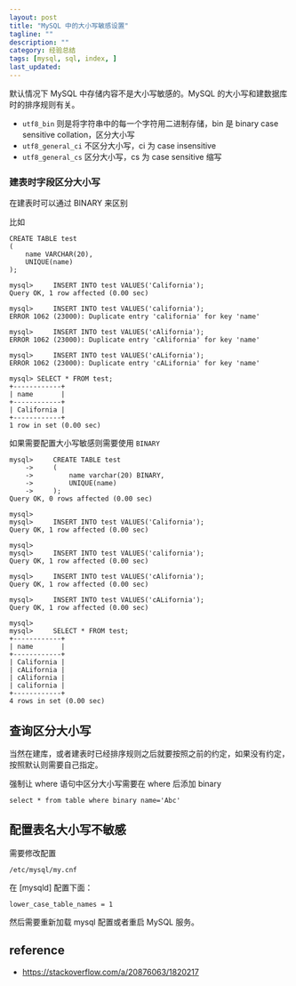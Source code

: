 ```yaml
---
layout: post
title: "MySQL 中的大小写敏感设置"
tagline: ""
description: ""
category: 经验总结
tags: [mysql, sql, index, ]
last_updated:
---
```



默认情况下 MySQL 中存储内容不是大小写敏感的。MySQL 的大小写和建数据库时的排序规则有关。

- `utf8_bin` 则是将字符串中的每一个字符用二进制存储，bin 是 binary case sensitive collation，区分大小写
- `utf8_general_ci` 不区分大小写，ci 为 case insensitive
- `utf8_general_cs` 区分大小写，cs 为 case sensitive 缩写


### 建表时字段区分大小写
在建表时可以通过 BINARY 来区别

比如

    CREATE TABLE test
    (
        name VARCHAR(20),
        UNIQUE(name)
    );

    mysql>     INSERT INTO test VALUES('California');
    Query OK, 1 row affected (0.00 sec)

    mysql>     INSERT INTO test VALUES('california');
    ERROR 1062 (23000): Duplicate entry 'california' for key 'name'

    mysql>     INSERT INTO test VALUES('cAlifornia');
    ERROR 1062 (23000): Duplicate entry 'cAlifornia' for key 'name'

    mysql>     INSERT INTO test VALUES('cALifornia');
    ERROR 1062 (23000): Duplicate entry 'cALifornia' for key 'name'

    mysql> SELECT * FROM test;
    +------------+
    | name       |
    +------------+
    | California |
    +------------+
    1 row in set (0.00 sec)

如果需要配置大小写敏感则需要使用 `BINARY`

    mysql>     CREATE TABLE test
        ->     (
        ->         name varchar(20) BINARY,
        ->         UNIQUE(name)
        ->     );
    Query OK, 0 rows affected (0.00 sec)

    mysql>
    mysql>     INSERT INTO test VALUES('California');
    Query OK, 1 row affected (0.00 sec)

    mysql>
    mysql>     INSERT INTO test VALUES('california');
    Query OK, 1 row affected (0.00 sec)

    mysql>     INSERT INTO test VALUES('cAlifornia');
    Query OK, 1 row affected (0.00 sec)

    mysql>     INSERT INTO test VALUES('cALifornia');
    Query OK, 1 row affected (0.00 sec)

    mysql>
    mysql>     SELECT * FROM test;
    +------------+
    | name       |
    +------------+
    | California |
    | cALifornia |
    | cAlifornia |
    | california |
    +------------+
    4 rows in set (0.00 sec)


## 查询区分大小写
当然在建库，或者建表时已经排序规则之后就要按照之前的约定，如果没有约定，按照默认则需要自己指定。

强制让 where 语句中区分大小写需要在 where 后添加 binary

    select * from table where binary name='Abc'


## 配置表名大小写不敏感
需要修改配置

    /etc/mysql/my.cnf

在 [mysqld] 配置下面：

    lower_case_table_names = 1

然后需要重新加载 mysql 配置或者重启 MySQL 服务。


## reference

- <https://stackoverflow.com/a/20876063/1820217>
